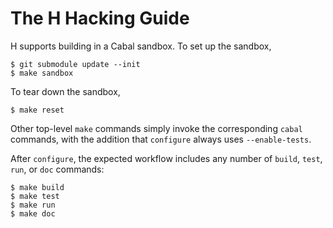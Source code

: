 The H Hacking Guide
===================

H supports building in a Cabal sandbox.  To set up the sandbox,

    $ git submodule update --init
    $ make sandbox

To tear down the sandbox,

    $ make reset

Other top-level `make` commands simply invoke the corresponding `cabal`
commands, with the addition that `configure` always uses `--enable-tests`.

After `configure`, the expected workflow includes any number of `build`,
`test`, `run`, or `doc` commands:

    $ make build
    $ make test
    $ make run
    $ make doc

